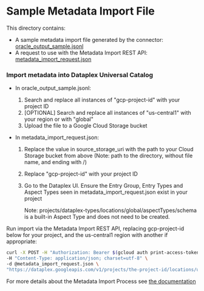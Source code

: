 # Sample Metadata Import File
This directory contains:
 * A sample metadata import file generated by the connector: [oracle_output_sample.jsonl](oracle_output_sample.jsonl)
 * A request to use with the Metadata Import REST API: [metadata_import_request.json](metadata_import_request.json)

### Import metadata into Dataplex Universal Catalog

* In oracle_output_sample.jsonl: 
    1. Search and replace all instances of "gcp-project-id" with your project ID
    2. [OPTIONAL] Search and replace all instances of "us-central1" with your region or with "global" 
    3. Upload the file to a Google Cloud Storage bucket

* In metadata_import_request.json:
    1. Replace the value in source_storage_uri with the path to your Cloud Storage bucket from above (Note: path to the directory, without file name, and ending with /)
    2. Replace "gcp-project-id" with your project ID
    3. Go to the Dataplex UI. Ensure the Entry Group, Entry Types and Aspect Types seen in metadata_import_request.json exist in your project
        
        Note: projects/dataplex-types/locations/global/aspectTypes/schema is a built-in Aspect Type and does not need to be created.

Run import via the Metadata Import REST API, replacing gcp-project-id below for your project, and the us-central1 region with another if appropriate:

```bash
curl -X POST -H "Authorization: Bearer $(gcloud auth print-access-token)" \
-H "Content-Type: application/json; charset=utf-8" \
-d @metadata_import_request.json \
"https://dataplex.googleapis.com/v1/projects/the-project-id/locations/us-central1/metadataJobs?metadataJobId=a001"
```

For more details about the Metadata Import Process see [the documentation](https://cloud.google.com/dataplex/docs/import-metadata#import-metadata)
